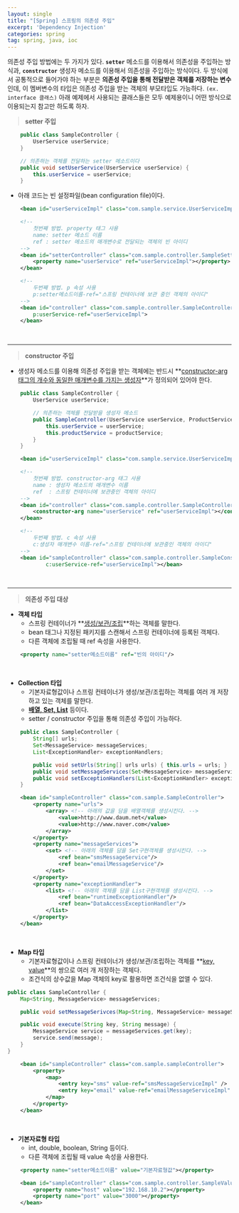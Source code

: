 ```yaml
---
layout: single
title: "[Spring] 스프링의 의존성 주입"
excerpt: 'Dependency Injection'
categories: spring
tag: spring, java, ioc
---
```

의존성 주입 방법에는 두 가지가 있다. **`setter`** 메소드를 이용해서 의존성을 주입하는 방식과, **`constructor`** 생성자 메소드를 이용해서 의존성을 주입하는 방식이다. 두 방식에서 공통적으로 들어가야 하는 부분은 **의존성 주입을 통해 전달받은 객체를 저장하는 변수**인데, 이 멤버변수의 타입은 의존성 주입을 받는 객체의 부모타입도 가능하다. `(ex. interface 클래스)` 아래 예제에서 사용되는 클래스들은 모두 예제용이니 어떤 방식으로 이용되는지 참고만 하도록 하자.

> **setter 주입**

```java
    public class SampleController {
        UserService userService;
    }

    // 의존하는 객체를 전달하는 setter 메소드이다
    public void setUserService(UserService userService) {
        this.userService = userService;
    }
```

- 아래 코드는 빈 설정파일(bean configuration file)이다.

```xml
    <bean id="userServiceImpl" class="com.sample.service.UserServiceImpl"></bean>

    <!--
        첫번째 방법. property 태그 사용
        name: setter 메소드 이름
        ref : setter 메소드의 매개변수로 전달되는 객체의 빈 아이디
    -->
    <bean id="setterController" class="com.sample.controller.SampleSetterController">
        <property name="userService" ref="userServiceImpl"></property>
    </bean>

    <!--
        두번째 방법. p 속성 사용
        p:setter메소드이름-ref="스프링 컨테이너에 보관 중인 객체의 아이디"
    -->
    <bean id="controller" class="com.sample.controller.SampleController"
        p:userService-ref="userServiceImpl">
    </bean>
```
<br>

---
> **constructor 주입**

- 생성자 메소드를 이용해 의존성 주입을 받는 객체에는 반드시 **<u>constructor-arg 태그의 개수와 동일한 매개변수를 가지는 생성자</u>**가 정의되어 있어야 한다.

```java
    public class SampleController {
        UserService userService;

        // 의존하는 객체를 전달받을 생성자 메소드
        public SampleController(UserService userService, ProductService productService) { 
            this.userService = userService; 
            this.productService = productService; 
        }
    }
```

```xml
    <bean id="userServiceImpl" class="com.sample.service.UserServiceImpl"></bean>

    <!--
        첫번째 방법. constructor-arg 태그 사용
        name : 생성자 메소드의 매개변수 이름
        ref  : 스프링 컨테이너에 보관중인 객체의 아이디
    -->
    <bean id="controller" class="com.sample.controller.SampleController">
        <constructor-arg name="userService" ref="userServiceImpl"></constructor-arg>
    </bean>

    <!--
        두번째 방법. c 속성 사용
        c:생성자 매개변수 이름-ref="스프링 컨테이너에 보관중인 객체의 아이디"
    -->
    <bean id="sampleController" class="com.sample.controller.SampleConstructorController"
            c:userService-ref="userServiceImpl"></bean>
```
<br>

---

> **의존성 주입 대상**

- **객체 타입**
    - 스프링 컨테이너가 **<u>생성/보관/조립</u>**하는 객체를 말한다.
    - bean 태그나 지정된 패키지를 스캔해서 스프링 컨테이너에 등록된 객체다.
    - 다른 객체에 조립될 때 ref 속성을 사용한다.

```xml
    <property name="setter메소드이름" ref="빈의 아이디"/>
```
<br>

- **Collection 타입**
    - 기본자료형값이나 스프링 컨테이너가 생성/보관/조립하는 객체를 여러 개 저장하고 있는 객체를 말한다.
    - **<u>배열, Set, List</u>** 등이다.
    - setter / constructor 주입을 통해 의존성 주입이 가능하다.

```java
    public class SampleController {
        String[] urls;
        Set<MessageService> messageServices;
        List<ExceptionHandler> exceptionHandlers;

        public void setUrls(String[] urls urls) { this.urls = urls; }
        public void setMessageServices(Set<MessageService> messageServices) { this.messageServices = messageServices; }
        public void setExceptionHandlers(List<ExceptionHandler> exceptionHandlers) { this.exceptionHandlers = exceptionHandlers; }
    }
```

```xml
    <bean id="sampleController" class="com.sample.SampleController">
        <property name="urls">
            <array>	<!-- 아래의 값을 담을 배열객체를 생성시킨다. -->
                <value>http://www.daum.net</value>
                <value>http://www.naver.com</value>
            </array>
        </property>
        <property name="messageServices">
            <set> <!-- 아래의 객체를 담을 Set구현객체를 생성시킨다. -->
                <ref bean="smsMessageService"/>
                <ref bean="emailMessageService"/>
            </set>
        </property>
        <property name="exceptionHandler">
            <list> <!-- 아래의 객체를 담을 List구현객체를 생성시킨다. -->
                <ref bean="runtimeExceptionHandler"/>
                <ref bean="DataAccessExceptionHandler"/>
            </list>
        </property>		
    </bean>
```
<br>

- **Map 타입**
    - 기본자료형값이나 스프링 컨테이너가 생성/보관/조립하는 객체를 **<u>key, value</u>**의 쌍으로 여러 개 저장하는 객체다.
    - 조건식의 상수값을 Map 객체의 key로 활용하면 조건식을 없앨 수 있다.

```java
public class SampleController {
    Map<String, MessageService> messageServices;

    public void setMessageSerivces(Map<String, MessageService> messageServices){ this.messageServices = mnessageSerivices; }

    public void execute(String key, String message) {
        MessageService service = messageServices.get(key);
        service.send(message);
    }
}
```

```xml
    <bean id="sampleController" class="com.sample.sampleController">
        <property>
            <map>
                <entry key="sms" value-ref="smsMessageServiceImpl" />
                <entry key="email" value-ref="emailMessageServiceImpl" />
            </map>
        </property>
    </bean>
```
<br>

- **기본자료형 타입**
    - int, double, boolean, String 등이다.
    - 다른 객체에 조립될 때 value 속성을 사용한다.

```xml
    <property name="setter메소드이름" value="기본자료형값"></property>

    <bean id="sampleController" class="com.sample.controller.SampleValueController">
        <property name="host" value="192.168.10.2"></property>
        <property name="port" value="3000"></property>
    </bean>
```
